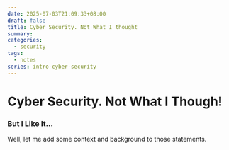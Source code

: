 ```yaml
---
date: 2025-07-03T21:09:33+08:00
draft: false
title: Cyber Security. Not What I thought
summary: 
categories:
  - security
tags:
  - notes
series: intro-cyber-security
---
```


# Cyber Security.  Not What I Though!
### But I Like It...

Well, let me add some context and background to those statements.   